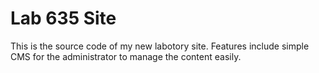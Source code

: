 # Lab 635 Site

This is the source code of my new labotory site. Features include simple CMS for the administrator to manage the content easily.